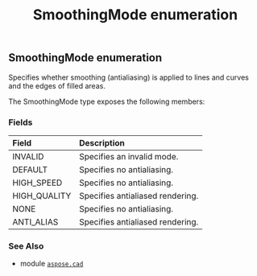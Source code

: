 ﻿---
title: SmoothingMode enumeration
second_title: Aspose.CAD for Python via .NET API References
description: 
type: docs
weight: 780
url: /aspose.cad/smoothingmode/
is_root: false
---

## SmoothingMode enumeration

Specifies whether smoothing (antialiasing) is applied to lines and curves and the edges of filled areas.



The SmoothingMode type exposes the following members:

### Fields
| Field | Description |
| :- | :- |
| INVALID | Specifies an invalid mode. |
| DEFAULT | Specifies no antialiasing. |
| HIGH_SPEED | Specifies no antialiasing. |
| HIGH_QUALITY | Specifies antialiased rendering. |
| NONE | Specifies no antialiasing. |
| ANTI_ALIAS | Specifies antialiased rendering. |



### See Also
* module [`aspose.cad`](..)
